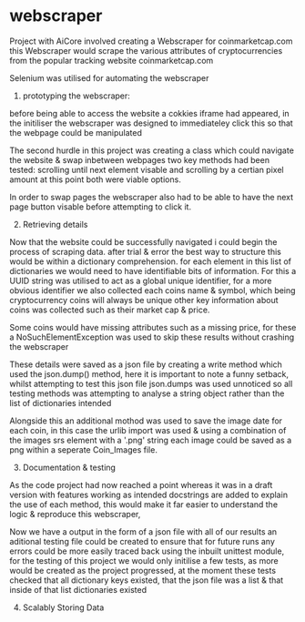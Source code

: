 # webscraper

Project with AiCore involved creating a Webscraper for coinmarketcap.com
this Webscraper would scrape the various attributes of cryptocurrencies from the popular tracking website coinmarketcap.com

Selenium was utilised for automating the webscraper

1. prototyping the webscraper:

before being able to access the website a cokkies iframe had appeared, in the initiliser the webscraper was designed to immediateley click this so that the webpage could be manipulated

The second hurdle in this project was creating a class which could navigate the website & swap inbetween webpages
two key methods had been tested: scrolling until next element visable and scrolling by a certian pixel amount at this point both were viable options.

In order to swap pages the webscraper also had to be able to have the next page button visable before attempting to click it.

2. Retrieving details

Now that the website could be successfully navigated i could begin the process of scraping data.
after trial & error the best way to structure this would be within a dictionary comprehension.
for each element in this list of dictionaries we would need to have identifiable bits of information.
For this a UUID string was utilised to act as a global unique identifier, for a more obvious identifier 
we also collected each coins name & symbol, which being cryptocurrency coins will always be unique
other key information about coins was collected such as their market cap & price.

Some coins would have missing attributes such as a missing price, for these a NoSuchElementException was used to skip these results without crashing the webscraper

These details were saved as a json file by creating a write method which used the json.dump() method, here it is important to note a funny setback, whilst attempting to test this json file json.dumps was used unnoticed so all testing methods was attempting to analyse a string object rather than the list of dictionaries intended

Alongside this an additional mothod was used to save the image date for each coin, in this case the urlib import was used & using a combination of the images srs element with a '.png' string each image could be saved as a png within a seperate Coin_Images file.

3. Documentation & testing

As the code project had now reached a point whereas it was in a draft version with features working as intended docstrings are added to explain the use of each method, this would make it far easier to understand the logic & reproduce this webscraper,

Now we have a output in the form of a json file with all of our results an aditional testing file could be created to ensure that for future runs any errors could be more easily traced back using the inbuilt unittest module, for the testing of this project we would only initilise a few tests, as more would be created as the project progressed, at the moment these tests checked that all dictionary keys existed, that the json file was a list & that inside of that list dictionaries existed

4. Scalably Storing Data
